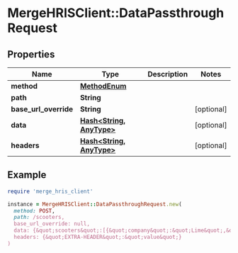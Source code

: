 # MergeHRISClient::DataPassthroughRequest

## Properties

| Name | Type | Description | Notes |
| ---- | ---- | ----------- | ----- |
| **method** | [**MethodEnum**](MethodEnum.md) |  |  |
| **path** | **String** |  |  |
| **base_url_override** | **String** |  | [optional] |
| **data** | [**Hash&lt;String, AnyType&gt;**](AnyType.md) |  | [optional] |
| **headers** | [**Hash&lt;String, AnyType&gt;**](AnyType.md) |  | [optional] |

## Example

```ruby
require 'merge_hris_client'

instance = MergeHRISClient::DataPassthroughRequest.new(
  method: POST,
  path: /scooters,
  base_url_override: null,
  data: {&quot;scooters&quot;:[{&quot;company&quot;:&quot;Lime&quot;,&quot;model&quot;:&quot;Gen 2.5&quot;},{&quot;company&quot;:&quot;Bird&quot;,&quot;model&quot;:&quot;Bird Zero&quot;}]},
  headers: {&quot;EXTRA-HEADER&quot;:&quot;value&quot;}
)
```

